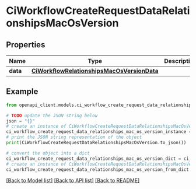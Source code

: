 # CiWorkflowCreateRequestDataRelationshipsMacOsVersion


## Properties

Name | Type | Description | Notes
------------ | ------------- | ------------- | -------------
**data** | [**CiWorkflowRelationshipsMacOsVersionData**](CiWorkflowRelationshipsMacOsVersionData.md) |  | 

## Example

```python
from openapi_client.models.ci_workflow_create_request_data_relationships_mac_os_version import CiWorkflowCreateRequestDataRelationshipsMacOsVersion

# TODO update the JSON string below
json = "{}"
# create an instance of CiWorkflowCreateRequestDataRelationshipsMacOsVersion from a JSON string
ci_workflow_create_request_data_relationships_mac_os_version_instance = CiWorkflowCreateRequestDataRelationshipsMacOsVersion.from_json(json)
# print the JSON string representation of the object
print(CiWorkflowCreateRequestDataRelationshipsMacOsVersion.to_json())

# convert the object into a dict
ci_workflow_create_request_data_relationships_mac_os_version_dict = ci_workflow_create_request_data_relationships_mac_os_version_instance.to_dict()
# create an instance of CiWorkflowCreateRequestDataRelationshipsMacOsVersion from a dict
ci_workflow_create_request_data_relationships_mac_os_version_from_dict = CiWorkflowCreateRequestDataRelationshipsMacOsVersion.from_dict(ci_workflow_create_request_data_relationships_mac_os_version_dict)
```
[[Back to Model list]](../README.md#documentation-for-models) [[Back to API list]](../README.md#documentation-for-api-endpoints) [[Back to README]](../README.md)


